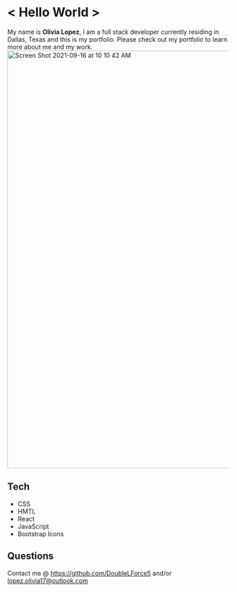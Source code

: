 # < Hello World >

My name is **Olivia Lopez**, I am a full stack developer currently residing in Dallas, Texas and this is my portfolio. Please check out my portfolio to learn more about me and my work.
<img width="946" alt="Screen Shot 2021-09-16 at 10 10 42 AM" src="https://user-images.githubusercontent.com/73543476/133637833-72320f21-cee0-41ef-b716-cc4d2099554b.png">

## Tech 
- CSS
- HMTL
- React
- JavaScript
- Bootstrap Icons

## Questions 
Contact me @ https://github.com/DoubleLForce5 and/or lopez.olivia17@outlook.com 
